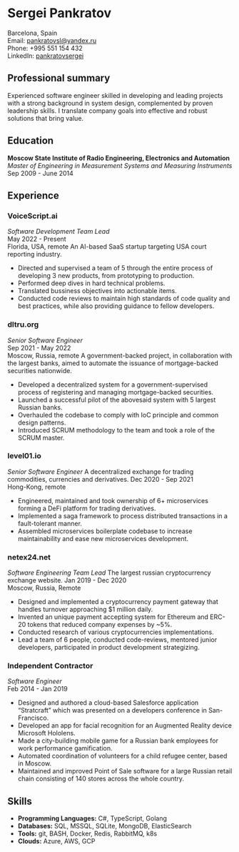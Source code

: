 # Sergei Pankratov
Barcelona, Spain  
Email: [pankratovsl@yandex.ru](mailto:pankratovsl@yandex.ru)  
Phone: +995 551 154 432  
LinkedIn: [pankratovsergei](https://www.linkedin.com/in/pankratovsergei)

## Professional summary
Experienced software engineer skilled in developing and leading projects with a strong background in system design, complemented by proven leadership skills. I translate company goals into effective and robust solutions that bring value.

## Education
**Moscow State Institute of Radio Engineering, Electronics and Automation**  
*Master of Engineering in Measurement Systems and Measuring Instruments*  
Sep 2009 - June 2014

## Experience

### VoiceScript.ai
*Software Development Team Lead*  
May 2022 - Present  
Florida, USA, remote
An AI-based SaaS startup targeting USA court reporting industry.
- Directed and supervised a team of 5 through the entire process of developing 3 new products, from prototyping to production.
- Performed deep dives in hard technical problems.
- Translated bussiness objectives into actionable items.
- Conducted code reviews to maintain high standards of code quality and best practices, while also providing guidance to fellow developers.

### dltru.org
*Senior Software Engineer*  
Sep 2021 - May 2022  
Moscow, Russia, remote
A government-backed project, in collaboration with the largest banks, aimed to automate the issuance of mortgage-backed securities nationwide.
- Developed a decentralized system for a government-supervised process of registering and managing mortgage-backed securities.
- Launched a successful pilot of the abovesaid system with 5 largest Russian banks.
- Overhauled the codebase to comply with IoC principle and common design patterns.
- Introduced SCRUM methodology to the team and took a role of the SCRUM master.

### level01.io
*Senior Software Engineer*
A decentralized exchange for trading commodities, currencies and derivatives.
Dec 2020 - Sep 2021  
Hong-Kong, remote  
- Engineered, maintained and took ownership of 6+ microservices forming a DeFi platform for trading derivatives.
- Implemented a saga framework to process distributed transactions in a fault-tolerant manner.
- Assembled microservices boilerplate codebase to increase maintainability and ease new microservices development.

### netex24.net
*Software Engineering Team Lead*
The largest russian cryptocurrency exchange website.
Jan 2019 - Dec 2020  
Moscow, Russia, Remote
- Designed and implemented a cryptocurrency payment gateway that handles turnover approaching $1 million daily.
- Invented an unique payment accepting system for Ethereum and ERC-20 tokens that reduced company expenses by ~5%.
- Conducted research of various cryptocurrencies implementations.
- Lead a team of 6 people, conducted code-reviews, mentored junior developers, participated in product development strategizing.

### Independent Contractor
*Software Engineer*  
Feb 2014 - Jan 2019  
- Designed and authored a cloud-based Salesforce application “Stratcraft” which was presented on a developers conference in San-Francisco.
- Developed an app for facial recognition for an Augmented Reality device Microsoft Hololens.
- Made a city-building mobile game for a Russian bank employees for work performance gamification.
- Automated coordination of volunteers for a child refugee center, based in Moscow.
- Maintained and improved Point of Sale software for a large Russian retail chain consisting of 140 stores across the whole country.

## Skills
- **Programming Languages:** C#, TypeScript, Golang
- **Databases:** SQL, MSSQL, SQLite, MongoDB, ElasticSearch
- **Tools:** git, BASH, Docker, Redis, RabbitMQ, k8s
- **Clouds:** Azure, AWS, GCP
